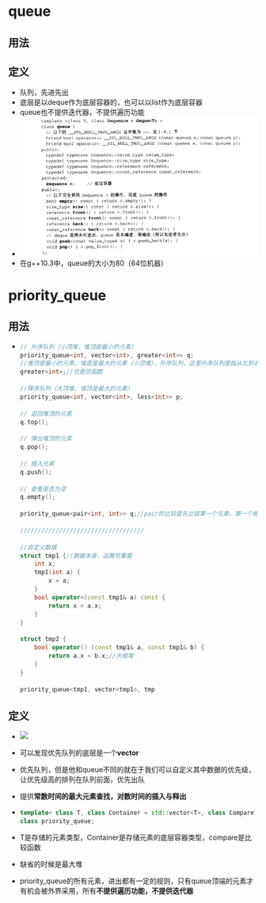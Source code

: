 # queue

## 用法



## 定义

- 队列，先进先出
- 底层是以deque作为底层容器的，也可以以list作为底层容器
- queue也不提供迭代器，不提供遍历功能
- ![](image/queue数据结构.png)
- 在g++10.3中，queue的大小为80（64位机器）







# priority_queue

## 用法

- ```cpp
  // 升序队列（小顶堆，堆顶是最小的元素）
  priority_queue<int, vector<int>, greater<int>> q;
  //堆顶是最小的元素，堆底是最大的元素（小顶堆），升序队列，这里升序队列是指从左到右，数据依次递增；而本质还是队列，所以每次出去都是最小的元素出去
  greater<int>;//也是仿函数
  
  //降序队列（大顶堆，堆顶是最大的元素）
  priority_queue<int, vector<int>, less<int>> p;
  
  // 返回堆顶的元素
  q.top();
  
  // 弹出堆顶的元素
  q.pop();
  
  // 插入元素
  q.push();
  
  // 查看是否为空
  q.empty();
  
  priority_queue<pair<int, int>> q;//pair的比较是先比较第一个元素，第一个相等就比较第二个元素
  
  ///////////////////////////////////
  
  //自定义数据
  struct tmp1 {//数据本身，运算符重载
      int x;
      tmp1(int a) {
          x = a;
      }
      bool operator<(const tmp1& a) const {
          return x < a.x;
      }
  }
  
  struct tmp2 {
      bool operator() (const tmp1& a, const tmp1& b) {
          return a.x < b.x;//大根堆
      }
  }
  
  priority_queue<tmp1, vector<tmp1>, tmp
  ```



## 定义

- ![](F:\Code\LearningNote\Cplusplus\Note\image\priority_queue的结构.png)
- 可以发现优先队列的底层是一个**vector**



- 优先队列，但是他和queue不同的就在于我们可以自定义其中数据的优先级，让优先级高的排列在队列前面，优先出队

- 提供**常数时间的最大元素查找，对数时间的插入与释出**

- ```cpp
  template< class T, class Container = std::vector<T>, class Compare = std::less<typename Container::value_type> >
  class priority_queue;
  ```

- T是存储的元素类型，Container是存储元素的底层容器类型，compare是比较函数

- 缺省的时候是最大堆



- priority_queue的所有元素，进出都有一定的规则，只有queue顶端的元素才有机会被外界采用，所有**不提供遍历功能，不提供迭代器**
